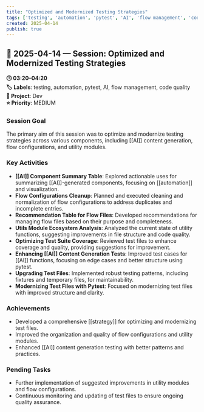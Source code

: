 ```yaml
---
title: "Optimized and Modernized Testing Strategies"
tags: ['testing', 'automation', 'pytest', 'AI', 'flow management', 'code quality']
created: 2025-04-14
publish: true
---
```


## 📅 2025-04-14 — Session: Optimized and Modernized Testing Strategies

**🕒 03:20–04:20**  
**🏷️ Labels**: testing, automation, pytest, AI, flow management, code quality  
**📂 Project**: Dev  
**⭐ Priority**: MEDIUM  


### Session Goal
The primary aim of this session was to optimize and modernize testing strategies across various components, including [[AI]] content generation, flow configurations, and utility modules.

### Key Activities
- **[[AI]] Component Summary Table**: Explored actionable uses for summarizing [[AI]]-generated components, focusing on [[automation]] and visualization.
- **Flow Configurations Cleanup**: Planned and executed cleaning and normalization of flow configurations to address duplicates and incomplete entries.
- **Recommendation Table for Flow Files**: Developed recommendations for managing flow files based on their purpose and completeness.
- **Utils Module Ecosystem Analysis**: Analyzed the current state of utility functions, suggesting improvements in file structure and code quality.
- **Optimizing Test Suite Coverage**: Reviewed test files to enhance coverage and quality, providing suggestions for improvement.
- **Enhancing [[AI]] Content Generation Tests**: Improved test cases for [[AI]] functions, focusing on edge cases and better structure using pytest.
- **Upgrading Test Files**: Implemented robust testing patterns, including fixtures and temporary files, for maintainability.
- **Modernizing Test Files with Pytest**: Focused on modernizing test files with improved structure and clarity.

### Achievements
- Developed a comprehensive [[strategy]] for optimizing and modernizing test files.
- Improved the organization and quality of flow configurations and utility modules.
- Enhanced [[AI]] content generation testing with better patterns and practices.

### Pending Tasks
- Further implementation of suggested improvements in utility modules and flow configurations.
- Continuous monitoring and updating of test files to ensure ongoing quality assurance.
